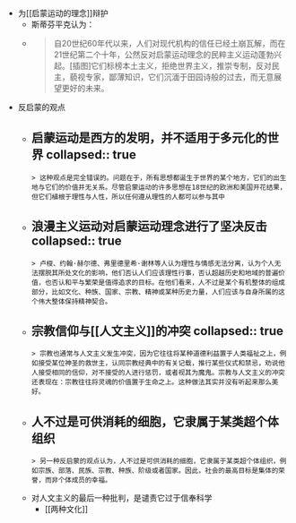 - 为[[启蒙运动的理念]]辩护
	- 斯蒂芬平克认为：
	-
	  > 自20世纪60年代以来，人们对现代机构的信任已经土崩瓦解，而在21世纪第二个十年，公然反对启蒙运动理念的民粹主义运动蓬勃兴起。[插图]它们标榜本土主义，拒绝世界主义，推崇专制，反对民主，藐视专家，鄙薄知识，它们沉湎于田园诗般的过去，而无意展望更好的未来。
- 反启蒙的观点
	- 启蒙运动是西方的发明，并不适用于多元化的世界
	  collapsed:: true
		-
		  > 这种观点是完全错误的。问题在于，所有思想都诞生于世界的某个地方，它们的出生地与它们的价值并无关系。尽管启蒙运动的许多思想在18世纪的欧洲和美国开花结果，但它们植根于理性与人性，所以任何遵从理性的人都可以参与其中
	- 浪漫主义运动对启蒙运动理念进行了坚决反击
	  collapsed:: true
		-
		  > 卢梭、约翰·赫尔德、弗里德里希·谢林等人认为理性与情感无法分离，认为个人无法摆脱其所处文化的影响，他们否认人们应该理性行事，否认超越历史和地域的普遍价值，也否认和平与繁荣是值得追求的目标。在他们看来，人不过是某个有机整体的组成部分，比如文化、种族、国家、宗教、精神或某种历史力量，人们应该与自身所属的这个伟大整体保持精神契合。
	- 宗教信仰与[[人文主义]]的冲突
	  collapsed:: true
		-
		  > 宗教也通常与人文主义发生冲突，因为它往往将某种道德利益置于人类福祉之上，例如接受某位神圣的救世主，认同宗教经典中的有关记载，推行某些仪式和禁忌，劝说他人接受相同的信仰，对不接受的人进行惩罚，或者视其为魔鬼。宗教与人文主义的冲突还表现在：宗教往往将灵魂的价值置于生命之上。这种做法其实并没有听起来那么美好。
	- 人不过是可供消耗的细胞，它隶属于某类超个体组织
		-
		  > 另一种反启蒙的观点认为，人不过是可供消耗的细胞，它隶属于某类超个体组织，例如宗族、部落、民族、宗教、种族、阶级或者国家。因此，社会的最高目标是集体的荣誉，而非个体成员的幸福。
	- 对人文主义的最后一种批判，是谴责它过于信奉科学
		- [[两种文化]]